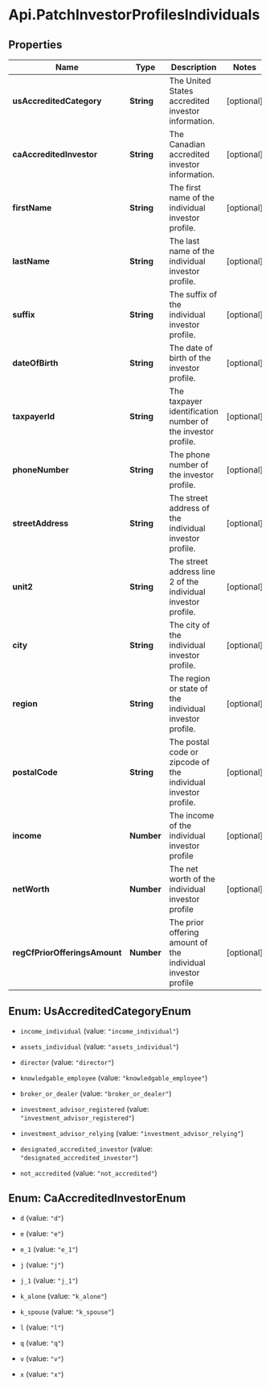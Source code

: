 # Api.PatchInvestorProfilesIndividuals

## Properties

Name | Type | Description | Notes
------------ | ------------- | ------------- | -------------
**usAccreditedCategory** | **String** | The United States accredited investor information. | [optional] 
**caAccreditedInvestor** | **String** | The Canadian accredited investor information. | [optional] 
**firstName** | **String** | The first name of the individual investor profile. | [optional] 
**lastName** | **String** | The last name of the individual investor profile. | [optional] 
**suffix** | **String** | The suffix of the individual investor profile. | [optional] 
**dateOfBirth** | **String** | The date of birth of the investor profile. | [optional] 
**taxpayerId** | **String** | The taxpayer identification number of the investor profile. | [optional] 
**phoneNumber** | **String** | The phone number of the investor profile. | [optional] 
**streetAddress** | **String** | The street address of the individual investor profile. | [optional] 
**unit2** | **String** | The street address line 2 of the individual investor profile. | [optional] 
**city** | **String** | The city of the individual investor profile. | [optional] 
**region** | **String** | The region or state of the individual investor profile. | [optional] 
**postalCode** | **String** | The postal code or zipcode of the individual investor profile. | [optional] 
**income** | **Number** | The income of the individual investor profile | [optional] 
**netWorth** | **Number** | The net worth of the individual investor profile | [optional] 
**regCfPriorOfferingsAmount** | **Number** | The prior offering amount of the individual investor profile | [optional] 



## Enum: UsAccreditedCategoryEnum


* `income_individual` (value: `"income_individual"`)

* `assets_individual` (value: `"assets_individual"`)

* `director` (value: `"director"`)

* `knowledgable_employee` (value: `"knowledgable_employee"`)

* `broker_or_dealer` (value: `"broker_or_dealer"`)

* `investment_advisor_registered` (value: `"investment_advisor_registered"`)

* `investment_advisor_relying` (value: `"investment_advisor_relying"`)

* `designated_accredited_investor` (value: `"designated_accredited_investor"`)

* `not_accredited` (value: `"not_accredited"`)





## Enum: CaAccreditedInvestorEnum


* `d` (value: `"d"`)

* `e` (value: `"e"`)

* `e_1` (value: `"e_1"`)

* `j` (value: `"j"`)

* `j_1` (value: `"j_1"`)

* `k_alone` (value: `"k_alone"`)

* `k_spouse` (value: `"k_spouse"`)

* `l` (value: `"l"`)

* `q` (value: `"q"`)

* `v` (value: `"v"`)

* `x` (value: `"x"`)




